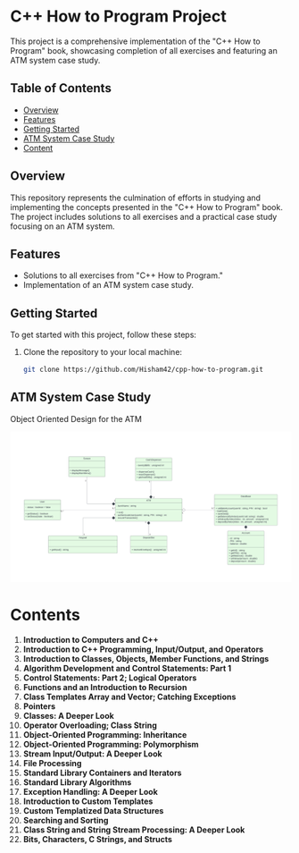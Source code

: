 # C++ How to Program Project

This project is a comprehensive implementation of the "C++ How to Program" book, showcasing completion of all exercises and featuring an ATM system case study.

## Table of Contents

- [Overview](#overview)
- [Features](#features)
- [Getting Started](#getting-started)
- [ATM System Case Study](#atm-system-case-study)
- [Content](#content)


## Overview

This repository represents the culmination of efforts in studying and implementing the concepts presented in the "C++ How to Program" book. The project includes solutions to all exercises and a practical case study focusing on an ATM system.

## Features

- Solutions to all exercises from "C++ How to Program."
- Implementation of an ATM system case study.

## Getting Started

To get started with this project, follow these steps:

1. Clone the repository to your local machine:

    ```bash
    git clone https://github.com/Hisham42/cpp-how-to-program.git
    ```


## ATM System Case Study

Object Oriented Design for the ATM

![Clone Command](https://github.com/Hisham42/cpp-how-to-program/blob/main/atm-case-study/ATM%20Case%20Study.png)

# Contents

1. **Introduction to Computers and C++**
2. **Introduction to C++ Programming, Input/Output, and Operators**
3. **Introduction to Classes, Objects, Member Functions, and Strings**
4. **Algorithm Development and Control Statements: Part 1**
5. **Control Statements: Part 2; Logical Operators**
6. **Functions and an Introduction to Recursion**
7. **Class Templates Array and Vector; Catching Exceptions**
8. **Pointers**
9. **Classes: A Deeper Look**
10. **Operator Overloading; Class String**
11. **Object-Oriented Programming: Inheritance**
12. **Object-Oriented Programming: Polymorphism**
13. **Stream Input/Output: A Deeper Look**
14. **File Processing**
15. **Standard Library Containers and Iterators**
16. **Standard Library Algorithms**
17. **Exception Handling: A Deeper Look**
18. **Introduction to Custom Templates**
19. **Custom Templatized Data Structures**
20. **Searching and Sorting**
21. **Class String and String Stream Processing: A Deeper Look**
22. **Bits, Characters, C Strings, and Structs**
